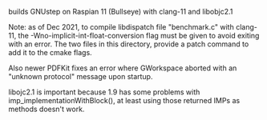 builds GNUstep on Raspian 11 (Bullseye) with clang-11 and libobjc2.1

Note: as of Dec 2021, to compile libdispatch file "benchmark.c" with clang-11, the -Wno-implicit-int-float-conversion
flag must be given to avoid exiting with an error.  The two files in this directory, provide a patch
command to add it to the cmake flags.

Also newer PDFKit fixes an error where GWorkspace aborted with an "unknown protocol" message
upon startup.

libojc2.1 is important because 1.9 has some problems with imp_implementationWithBlock(),
at least using those returned IMPs as methods doesn't work.
